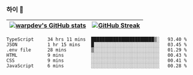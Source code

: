 
### 하이 👋
[![warpdev's GitHub stats](https://github-readme-stats.vercel.app/api?username=warpdev&show_icons=true&theme=vue-dark)](#) |[![GitHub Streak](https://github-readme-streak-stats.herokuapp.com/?user=warpdev&theme=dark)](#)
--- | --- |
<!--START_SECTION:waka-->

```text
TypeScript     34 hrs 11 mins  ███████████████████████▒░   93.40 %
JSON           1 hr 15 mins    █░░░░░░░░░░░░░░░░░░░░░░░░   03.45 %
.env file      28 mins         ▒░░░░░░░░░░░░░░░░░░░░░░░░   01.29 %
HTML           9 mins          ░░░░░░░░░░░░░░░░░░░░░░░░░   00.43 %
CSS            9 mins          ░░░░░░░░░░░░░░░░░░░░░░░░░   00.41 %
JavaScript     6 mins          ░░░░░░░░░░░░░░░░░░░░░░░░░   00.28 %
```

<!--END_SECTION:waka-->

<!--
**warpdev/warpdev** is a ✨ _special_ ✨ repository because its `README.md` (this file) appears on your GitHub profile.

Here are some ideas to get you started:

- 🔭 I’m currently working on ...
- 🌱 I’m currently learning ...
- 👯 I’m looking to collaborate on ...
- 🤔 I’m looking for help with ...
- 💬 Ask me about ...
- 📫 How to reach me: ...
- 😄 Pronouns: ...
- ⚡ Fun fact: ...
-->
